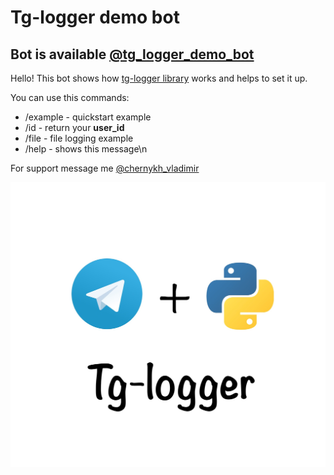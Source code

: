 #  Tg-logger demo bot

## Bot is available [@tg_logger_demo_bot](https://t.me/tg_logger_demo_bot)

Hello! This bot shows how [tg-logger library](https://github.com/otter18/tg_logger) works and helps to set it up.

You can use this commands:
- /example - quickstart example
- /id - return your **user_id**
- /file - file logging example
- /help - shows this message\n

For support message me [@chernykh_vladimir](http://t.me/chernykh_vladimir)

![logo](https://raw.githubusercontent.com/otter18/tg-logger-demo-bot/main/img/logo.jpg)

